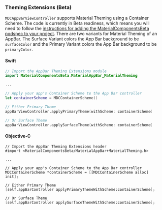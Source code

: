 ### Theming Extensions (Beta)

`MDCAppBarViewController` supports Material Theming using a Container Scheme. The code is currently
in Beta readiness, which means you will need to follow the [instructions for adding the
MaterialComponentsBeta podspec to your
project](https://github.com/material-components/material-components-ios/blob/73bdc03c2bd2abd032b0b69f05cd76928361aa37/contributing/beta_components.md#beta-program-for-components).
There are two variants for Material Theming of an AppBar.  The Surface Variant colors the App Bar
background to be `surfaceColor` and the Primary Variant colors the App Bar background to be
`primaryColor`.

<!--<div class="material-code-render" markdown="1">-->

#### Swift

```swift
// Import the AppBar Theming Extensions module
import MaterialComponentsBeta.MaterialAppBar_MaterialTheming

...

// Apply your app's Container Scheme to the App Bar controller
let containerScheme = MDCContainerScheme()

// Either Primary Theme
appBarViewController.applyPrimaryTheme(withScheme: containerScheme)

// Or Surface Theme
appBarViewController.applySurfaceTheme(withScheme: containerScheme)
```

#### Objective-C

```objc
// Import the AppBar Theming Extensions header
#import <MaterialComponentsBeta/MaterialAppBar+MaterialTheming.h>

...

// Apply your app's Container Scheme to the App Bar controller
MDCContainerScheme *containerScheme = [[MDCContainerScheme alloc] init];

// Either Primary Theme
[self.appBarController applyPrimaryThemeWithScheme:containerScheme];

// Or Surface Theme
[self.appBarController applySurfaceThemeWithScheme:containerScheme];
```

<!--</div>-->
